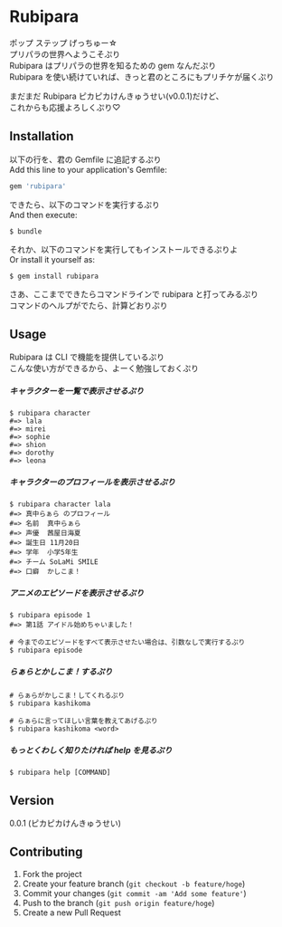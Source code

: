 # Rubipara

ポップ ステップ げっちゅー☆  
プリパラの世界へようこそぷり  
Rubipara はプリパラの世界を知るための gem なんだぷり  
Rubipara を使い続けていれば、きっと君のところにもプリチケが届くぷり  

まだまだ Rubipara ピカピカけんきゅうせい(v0.0.1)だけど、  
これからも応援よろしくぷり♡

## Installation

以下の行を、君の Gemfile に追記するぷり  
Add this line to your application's Gemfile:

```ruby
gem 'rubipara'
```

できたら、以下のコマンドを実行するぷり  
And then execute:

```
$ bundle
```

それか、以下のコマンドを実行してもインストールできるぷりよ  
Or install it yourself as:

```
$ gem install rubipara
```

さあ、ここまでできたらコマンドラインで rubipara と打ってみるぷり  
コマンドのヘルプがでたら、計算どおりぷり

## Usage

Rubipara は CLI で機能を提供しているぷり  
こんな使い方ができるから、よーく勉強しておくぷり


##### キャラクターを一覧で表示させるぷり
```
$ rubipara character
#=> lala
#=> mirei
#=> sophie
#=> shion
#=> dorothy
#=> leona
```

##### キャラクターのプロフィールを表示させるぷり
```
$ rubipara character lala
#=> 真中らぁら のプロフィール
#=> 名前  真中らぁら
#=> 声優  茜屋日海夏
#=> 誕生日 11月20日
#=> 学年  小学5年生
#=> チーム SoLaMi SMILE
#=> 口癖  かしこま！
```

##### アニメのエピソードを表示させるぷり
```
$ rubipara episode 1
#=> 第1話 アイドル始めちゃいました！

# 今までのエピソードをすべて表示させたい場合は、引数なしで実行するぷり
$ rubipara episode
```

##### らぁらとかしこま！するぷり
```
# らぁらがかしこま！してくれるぷり
$ rubipara kashikoma

# らぁらに言ってほしい言葉を教えてあげるぷり
$ rubipara kashikoma <word>
```

##### もっとくわしく知りたければ help を見るぷり
```
$ rubipara help [COMMAND]
```

## Version

0.0.1 (ピカピカけんきゅうせい)

## Contributing

1. Fork the project
2. Create your feature branch (`git checkout -b feature/hoge`)
3. Commit your changes (`git commit -am 'Add some feature'`)
4. Push to the branch (`git push origin feature/hoge`)
5. Create a new Pull Request
